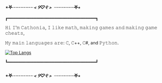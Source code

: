 ###    		⋆⛧*┈┈┈┈﹤୨♡୧﹥ ┈┈┈┈*⛧⋆
┏━━━━━━━━━━━━━━━━━━━━━━━━━━━━━━━━━━┓
 
𝙷𝚒 𝙸'𝚖 𝙲𝚊𝚝𝚑𝚘𝚗𝚒𝚊, 𝙸 𝚕𝚒𝚔𝚎 𝚖𝚊𝚝𝚑, 𝚖𝚊𝚔𝚒𝚗𝚐 𝚐𝚊𝚖𝚎𝚜 𝚊𝚗𝚍 𝚖𝚊𝚔𝚒𝚗𝚐 𝚐𝚊𝚖𝚎 𝚌𝚑𝚎𝚊𝚝𝚜,

𝙼𝚢 𝚖𝚊𝚒𝚗 𝚕𝚊𝚗𝚐𝚞𝚊𝚐𝚎𝚜 𝚊𝚛𝚎: 𝙲, 𝙲++, 𝙲#, and 𝙿𝚢𝚝𝚑𝚘𝚗.

[![Top Langs](https://github-readme-stats.vercel.app/api/top-langs/?username=CatFiji&layout=compact)](https://github.com/anuraghazra/github-readme-stats)


┗━━━━━━━━━━━━━━━━━━━━━━━━━━━━━━━━━━┛

###    		⋆⛧*┈┈┈┈﹤୨♡୧﹥ ┈┈┈┈*⛧⋆
